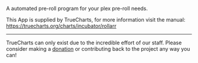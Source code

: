 A automated pre-roll program for your plex pre-roll needs.


This App is supplied by TrueCharts, for more information visit the manual: https://truecharts.org/charts/incubator/rollarr

---

TrueCharts can only exist due to the incredible effort of our staff.
Please consider making a [donation](https://truecharts.org/docs/about/sponsor) or contributing back to the project any way you can!
